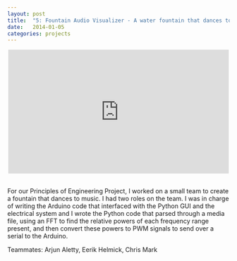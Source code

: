 ```yaml
---
layout: post
title:  "5: Fountain Audio Visualizer - A water fountain that dances to music"
date:   2014-01-05
categories: projects
---
```


<center><iframe src="http://player.vimeo.com/video/33700261" width="500" height="281" frameborder="0" webkitallowfullscreen mozallowfullscreen allowfullscreen></iframe></center>
<br>

For our Principles of Engineering Project, I worked on a small team to create a fountain that dances to music. I had two roles on the team. I was in charge of writing the Arduino code that interfaced with the Python GUI and the electrical system and I wrote the Python code that parsed through a media file, using an FFT to find the relative powers of each frequency range present, and then convert these powers to PWM signals to send over a serial to the Arduino.

Teammates: Arjun Aletty, Eerik Helmick, Chris Mark